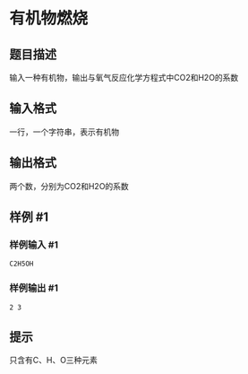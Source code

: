# 有机物燃烧

## 题目描述

输入一种有机物，输出与氧气反应化学方程式中CO2和H2O的系数


## 输入格式

一行，一个字符串，表示有机物


## 输出格式

两个数，分别为CO2和H2O的系数


## 样例 #1

### 样例输入 #1
```
C2H5OH
```

### 样例输出 #1

```
2 3
```

## 提示

只含有C、H、O三种元素

